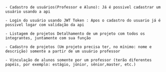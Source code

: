 

    - Cadastro de usuários(Professor e Aluno): Já é possivel cadastrar um usuário usando a api
    
    - Login do usuário usando JWT Token : Apos o cadastro do usuario já é possivel logar com validação da api
    
    - Listagem de projetos Detalhamento de um projeto com todos os integrantes, juntamente com sua função
    
    - Cadastro de projetos (Um projeto precisa ter, no mínimo: nome e descrição) somente a partir de um usuário professor
    
    - Vinculação de alunos somente por um professor (terão diferentes papéis, por exemplo: estágio, júnior, sênior,master, etc.)
